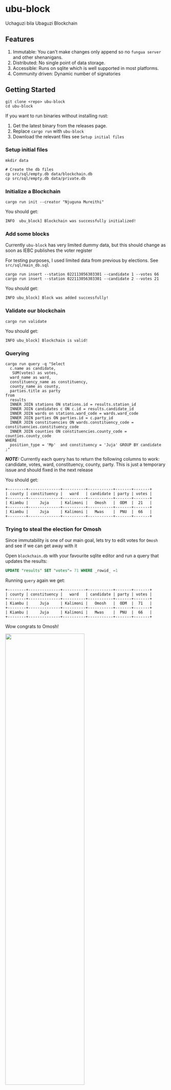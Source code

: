 # ubu-block

Uchaguzi bila Ubaguzi Blockchain

## Features

1. Immutable: You can't make changes only append so no `fungua server` and other shenanigans.
2. Distributed: No single point of data storage.
3. Accessible: Runs on sqlite which is well supported in most platforms.
4. Community driven: Dynamic number of signatories

## Getting Started

```
git clone <repo> ubu-block
cd ubu-block
```

If you want to run binaries without installing rust:

1. Get the latest binary from the releases page.
2. Replace `cargo run` with `ubu-block`
3. Download the relevant files see `Setup initial files`

### Setup initial files

```
mkdir data

# Create the db files
cp src/sql/empty.db data/blockchain.db
cp src/sql/empty.db data/private.db

```

### Initialize a Blockchain

```
cargo run init --creator "Njuguna Mureithi"
```

You should get:

```
INFO  ubu_block] Blockchain was successfully initialized!
```

### Add some blocks

Currently `ubu-block` has very limited dummy data, but this should change as soon as IEBC publishes the voter register

For testing purposes, I used limited data from previous by elections. See `src/sql/main_db.sql`

```
cargo run insert --station 022113056303301 --candidate 1 --votes 66
cargo run insert --station 022113056303301 --candidate 2 --votes 21
```

You should get:

```
INFO ubu_block] Block was added successfully!
```

### Validate our blockchain

```
cargo run validate
```

You should get:

```
INFO ubu_block] Blockchain is valid!
```

### Querying

```
cargo run query -q "Select
  c.name as candidate,
   SUM(votes) as votes,
  ward_name as ward,
  constituency_name as constituency,
  county_name as county,
  parties.title as party
from
  results
  INNER JOIN stations ON stations.id = results.station_id
  INNER JOIN candidates c ON c.id = results.candidate_id
  INNER JOIN wards on stations.ward_code = wards.ward_code
  INNER JOIN parties ON parties.id = c.party_id
  INNER JOIN constituencies ON wards.constituency_code = constituencies.constituency_code
  INNER JOIN counties ON constituencies.county_code = counties.county_code
WHERE
  position_type = 'Mp'  and constituency = 'Juja' GROUP BY candidate ;"
```

**_NOTE:_** Currently each query has to return the following columns to work: candidate, votes, ward, constituency, county, party. This is just a temporary issue and should fixed in the next release

You should get:

```
+--------+--------------+----------+-----------+-------+-------+
| county | constituency |   ward   | candidate | party | votes |
+--------+--------------+----------+-----------+-------+-------+
| Kiambu |     Juja     | Kalimoni |   Omosh   |  ODM  |  21   |
+--------+--------------+----------+-----------+-------+-------+
| Kiambu |     Juja     | Kalimoni |   Mwas    |  PNU  |  66   |
+--------+--------------+----------+-----------+-------+-------+
```

### Trying to steal the election for Omosh

Since immutability is one of our main goal, lets try to edit votes for `Omosh` and see if we can get away with it

Open `blockchain.db` with your favourite sqlite editor and run a query that updates the results:

```sql
UPDATE "results" SET "votes"= 71 WHERE _rowid_ =1
```

Running `query` again we get:

```
+--------+--------------+----------+-----------+-------+-------+
| county | constituency |   ward   | candidate | party | votes |
+--------+--------------+----------+-----------+-------+-------+
| Kiambu |     Juja     | Kalimoni |   Omosh   |  ODM  |  71   |
+--------+--------------+----------+-----------+-------+-------+
| Kiambu |     Juja     | Kalimoni |   Mwas    |  PNU  |  66   |
+--------+--------------+----------+-----------+-------+-------+
```

Wow congrats to Omosh!


<img src="https://user-images.githubusercontent.com/42699812/174386545-799c9869-705d-4c67-b46c-76fca2283c49.jpg" width=70% height=60%>



Hold on, Hold on

<img src="https://user-images.githubusercontent.com/42699812/174367033-167be582-77d6-49ba-95d5-ff847616903f.jpg" width=50% height=50%>

There is a petition, lets try validating our blockchain

```
cargo run validate

thread 'main' panicked at 'Could not verify block, found 0e70cebe0ab3bd8c3606a08d26483d092534eea4ccdb7816fc2692aee5ed3109, block: Block {... CandidateResult { station_id: 22113056303301, candidate_id: 1, votes: 71 }]......', src/db.rs:189:17

```

How about that? No `fungua servers` and everything is public and sql friendly

## Free Public Servers

Below are the servers you are using for free, it may change along the time. If you are not close to one of these, your network may be slow.
| Location | Vendor | Specification |
| --------- | ------------- | ------------------ |
| France | Vultr | 1 VCPU / 1GB RAM |

**_NOTE:_** This will be accessible when `p2p` is ready (hopefully in the next release).

## Roadmap

v 0.3

- [ ] Http API
- [ ] Mobile and Web apps

v 0.2

- [ ] P2p - ability to add nodes
- [ ] Fill regional data
- [ ] Views to simplify quering
- [ ] Setup triggers to `Before Insert` to prevent adding unmatching data
- [ ] Rigourous testing
- [ ] Tabling of sql results

v 0.1

- [x] Clap
- [x] Database, sqlite
- [x] Blockchain
- [x] CI/CD

## References

[Do you need a blockchain?](https://eprint.iacr.org/2017/375.pdf)

[Daisy](https://github.com/ivoras/daisy)

